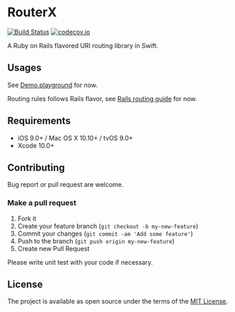 RouterX
====

[![Build Status](https://travis-ci.org/jasl/RouterX.svg)](https://travis-ci.org/jasl/RouterX)
[![codecov.io](https://codecov.io/github/jasl/RouterX/coverage.svg?branch=master)](https://codecov.io/github/jasl/RouterX?branch=master)

A Ruby on Rails flavored URI routing library in Swift.

## Usages

See [Demo.playground](Demo.playground/Contents.swift) for now.

Routing rules follows Rails flavor, see [Rails routing guide](http://guides.rubyonrails.org/routing.html#non-resourceful-routes) for now.

## Requirements

- iOS 9.0+ / Mac OS X 10.10+ / tvOS 9.0+
- Xcode 10.0+

## Contributing

Bug report or pull request are welcome.

### Make a pull request

1. Fork it
2. Create your feature branch (`git checkout -b my-new-feature`)
3. Commit your changes (`git commit -am 'Add some feature'`)
4. Push to the branch (`git push origin my-new-feature`)
5. Create new Pull Request

Please write unit test with your code if necessary.

## License

The project is available as open source under the terms of the [MIT License](http://opensource.org/licenses/MIT).